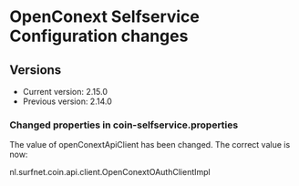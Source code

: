 # OpenConext Selfservice Configuration changes

## Versions
 - Current version: 2.15.0
 - Previous version: 2.14.0

### Changed properties in coin-selfservice.properties

The value of openConextApiClient has been changed. The correct value is now:

nl.surfnet.coin.api.client.OpenConextOAuthClientImpl
